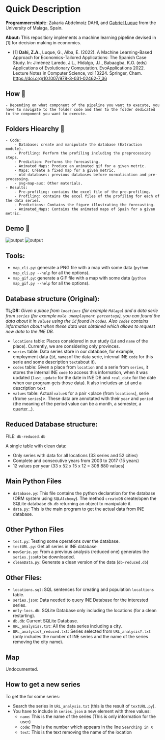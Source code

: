 # Quick Description

**Programmer:shipit:**: Zakaria Abdelmoiz DAHI, and [Gabriel Luque](https://github.com/GabJL) from the University of Malaga, Spain. 

**About:** This repositiory implements a machine learning pipeline devised in [1] for decision making in economics.

- [1] **Dahi, Z.A.**, Luque, G., Alba, E. (2022). A Machine Learning-Based Approach for Economics-Tailored Applications: The Spanish Case Study. In: Jiménez Laredo, J.L., Hidalgo, J.I., Babaagba, K.O. (eds) Applications of Evolutionary Computation. EvoApplications 2022. Lecture Notes in Computer Science, vol 13224. Springer, Cham. https://doi.org/10.1007/978-3-031-02462-7_36

## **How :green_book:** 

    - Depending on what component of the pipeline you want to execute, you have to navigate to the folder code and then to the folder dedicated to the component you want to execute.


## **Folders Hiearchy :open_file_folder:**
    
    - Code:
        - Database: create and manipulate the database (Extraction module).
        - Profiling: Perform the profiling including the preprocessing steps.
        - Prediction: Performs the forecasting.
        - Animated_Maps: Produce an animated gif for a given metric.
        - Maps: Create a fixed map for a given metric.
        - old databases: previous databases before normalisation and pre-processing.
        - svg-map-aux: Other materials.
    - Results:
        - Pre-profiling: contains the excel file of the pre-profiling.
        - Profiling: contains the excel files of the profiling for each of the data series.
        - Predictions: Contains the figure illustrating the forecasting.
        - Animated_Maps: Contains the animated maps of Spain for a given metric.

        
## **Demo :movie_camera:**
    
![output](https://user-images.githubusercontent.com/68249696/221965123-627996d5-b764-4003-840d-281d4b7308ac.gif)
![output](https://user-images.githubusercontent.com/68249696/221965145-73bca8a8-672f-4321-aea6-84a8f2c2265a.png)


## Tools:

* `map_cli.py`: generate a PNG file with a map with some data (`python map_cli.py --help` for all the options).
* `map_gif.py`: generate a GIF file with a map with some data (`python map_gif.py --help` for all the options).

## Database structure (Original):

**TL;DR:** *Given a place from `locations` (for example `Málaga`) and a data serie from `series` (for example 
`male unemployment percentage`), you can found the data about it in `values` using the `id` found in `codes`. Also `codes`
contains information about when these data was obtained which allows to request new data to the INE DB.*

* `locations` table: Places considered in our study (`id` and `name` of the place). Currently, we are considering only 
provinces.
* `series` table: Data series store in our database, for example, employment data (`id`, `names`of the data serie, 
internal INE `code` for this serie and some description `text`about it).
* `codes` table: Given a place from `location` and a serie from `series`, it stores the internal INE `code` to access 
this information, when it was updated (`last_update` for the date in INE DB and `real_date` for the date when our program
gets those data). It also includes an `id` and a description `text`
* `values` table: Actual `value`s for a pair <place (from `locations`), serie (frome `series`)>. These data are annotated 
with their `year` and `period` (the meaning of the period value can be a month, a semester, a quarter...).

## Reduced Database structure:

FILE: `db-reduced.db`

A single table with clean data:
* Only series with data for all locations (33 series and 52 cities)
* Complete and consecutive years from 2003 to 2017 (15 years)
* 12 values per year (33 x 52 x 15 x 12 = 308 880 values)

## Main Python Files

* `database.py`: This file contains the python declaration for the database (ORM system using `SQLAlchemy`). The method 
`createDB` create/open the SQLite database `db.db` returning an object to manipulate it.
* `data.py`: This is the main program to get the actual data from INE database.

## Other Python Files

* `test.py`: Testing some operations over the database.
* `testURL.py`: Get all series in INE database
* `newSerie.py`: From a previous analysis (reduced one) generates the `series.json`to be downloaded.
* `cleanData.py`: Generate a clean version of the data (`db-reduced.db`)

## Other Files:

* `locations.sql`: SQL sentences for creating and population `localtions` table.
* `series.json`: Data needed to query INE Database for the interested series.
* `only-locs.db`: SQLite Database only including the locations (for a clean restarting).
* `db.db`: Current SQLite Database.
* `URL_analysis?.txt`: All the data series including a city.
* `URL_analysis?_reduced.txt`: Series selected from `URL_analysis?.txt` (only includes the number of INE series and the 
name of the series removing the city name). 

## Map

Undocumented.

## How to get a new series

To get the for some series:
* Search the series in `URL_analysis.txt` (this is the result of `textURL.py`).
* You have to include in `series.json` a new element with three values:
  * `name`: This is the name of the series (This is only information for the user)
  * `code`: This is the number which appears in the line `Searching in X`
  * `text`: This is the text removing the name of the location


